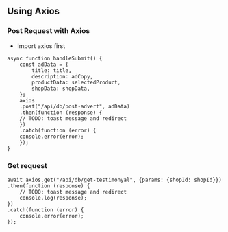 ## Using Axios

### Post Request with Axios
- Import axios first
```
async function handleSubmit() {
	const adData = {
		title: title,
		description: adCopy,
		productData: selectedProduct,
		shopData: shopData,
	};
	axios
	.post("/api/db/post-advert", adData)
	.then(function (response) {
	// TODO: toast message and redirect
	})
	.catch(function (error) {
	console.error(error);
	});
}
```

### Get request
```
await axios.get("/api/db/get-testimonyal", {params: {shopId: shopId}})
.then(function (response) {
	// TODO: toast message and redirect
	console.log(response);
})
.catch(function (error) {
	console.error(error);
});
```